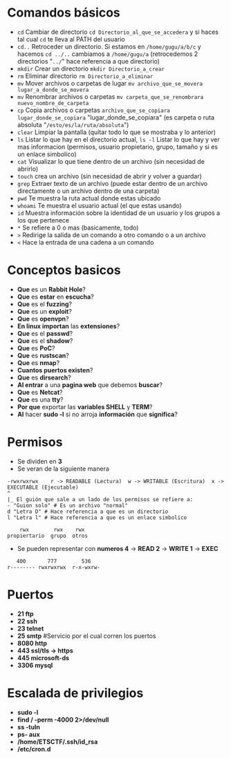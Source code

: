 # Comandos básicos
- `cd` Cambiar de directorio `cd Directorio_al_que_se_accedera` y si haces tal cual `cd` te lleva al PATH del usuario
- `cd..` Retroceder un directorio. Si estamos en `/home/gugu/a/b/c` y hacemos `cd ../..` cambiamos a `/home/gugu/a` (retrocedemos 2 directorios "`../`" hace referencia a que directorio)
- `mkdir` Crear un directorio `mkdir Directorio_a_crear`
- `rm` Eliminar directorio `rm Directorio_a_eliminar`
- `mv` Mover archivos o carpetas de lugar `mv archivo_que_se_movera lugar_a_donde_se_movera`
- `mv` Renombrar archivos o carpetas `mv carpeta_que_se_renombrara nuevo_nombre_de_carpeta`
- `cp` Copia archivos o carpetas `archivo_que_se_copiara lugar_donde_se_copiara` "lugar_donde_se_copiara" (es carpeta o ruta absoluta "`/esto/es/la/ruta/absoluta`")
- `clear` Limpiar la pantalla (quitar todo lo que se mostraba y lo anterior)
- `ls` Listar lo que hay en el directorio actual, `ls -l` Listar lo que hay y ver mas informacion (permisos, usuario propietario, grupo, tamaño y si es un enlace simbolico)
- `cat` Visualizar lo que tiene dentro de un archivo (sin necesidad de abrirlo)
- `touch` crea un archivo (sin necesidad de abrir y volver a guardar)
- `grep` Extraer texto de un archivo (puede estar dentro de un archivo directamente o un archivo dentro de una carpeta)
- `pwd` Te muestra la ruta actual donde estas ubicado
- `whoami` Te muestra el usuario actual (el que estas usando)
- `id` Muestra información sobre la identidad de un usuario y los grupos a los que pertenece
- `*` Se refiere a 0 o mas (basicamente, todo)
- `>` Redirige la salida de un comando a otro comando o a un archivo
- `<` Hace la entrada de una cadena a un comando

# Conceptos basicos
- **Que** es un **Rabbit Hole**?
- **Que** es **estar** en **escucha**?
- **Que** es el **fuzzing**?
- **Que** es un **exploit**?
- **Que** es **openvpn**?
- **En linux importan** las **extensiones**?
- **Que** es el **passwd**?
- **Que** es el **shadow**?
- **Que** es **PoC**?
- **Que** es **rustscan**?
- **Que** es **nmap**?
- **Cuantos puertos existen**?
- **Que** es **dirsearch**?
- **Al entrar** a una **pagina web** que debemos **buscar**?
- **Que** es **Netcat**?
- **Que** es una **tty**?
- **Por que** exportar las **variables SHELL** y **TERM**?
-  **Al** hacer **sudo -l** si no arroja **información** que **significa**?

# Permisos
- Se dividen en **3**
- Se veran de la siguiente manera
```
-rwxrwxrwx    r -> READABLE (Lectura)  w -> WRITABLE (Escritura)  x -> EXECUTABLE (Ejecutable)
^
|_ El guión que sale a un lado de los permisos se refiere a:
- "Guion solo" # Es un archivo "normal"
d "Letra D" # Hace referencia a que es un directorio
l "Letra l" # Hace referencia a que es un enlace simbolico

    rwx        rwx    rwx
propiertario  grupo  otros
```
- Se pueden representar con **numeros   4** -> **READ   2** -> **WRITE   1** -> **EXEC**
```
   400       777        536
r-------- rwxrwxrwx  r-x-wxrw-
```
# Puertos
- **21 ftp**
- **22 ssh**
- **23 telnet**
- **25 smtp**  #Servicio por el cual corren los puertos
- **8080 http**
- **443 ssl/tls -> https**
- **445 microsoft-ds**
- **3306 mysql**

# Escalada de privilegios
- **sudo -l** 
- **find / -perm -4000 2>/dev/null**
- **ss -tuln** 
- **ps- aux**
- **/home/ETSCTF/.ssh/id_rsa** 
- **/etc/cron.d**






